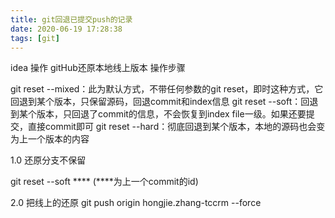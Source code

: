 ```yaml
---
title: git回退已提交push的记录
date: 2020-06-19 17:28:38
tags: [git]
---
```


idea 操作 gitHub还原本地线上版本 操作步骤

git reset --mixed：此为默认方式，不带任何参数的git reset，即时这种方式，它回退到某个版本，只保留源码，回退commit和index信息  git reset --soft：回退到某个版本，只回退了commit的信息，不会恢复到index file一级。如果还要提交，直接commit即可  git reset --hard：彻底回退到某个版本，本地的源码也会变为上一个版本的内容

1.0 还原分支不保留

git reset --soft  ****  (****为上一个commit的id)

2.0 把线上的还原 git push origin hongjie.zhang-tccrm --force